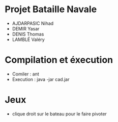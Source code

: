 # Projet Bataille Navale

  - AJDARPASIC Nihad
  - DEMIR Yasar 
  - DENIS Thomas
  - LAMBLÉ Valéry
  
# Compilation et éxecution
  - Comiler : ant
  - Execution : java -jar cad.jar
  
# Jeux
  - clique droit sur le bateau pour le faire pivoter
 
